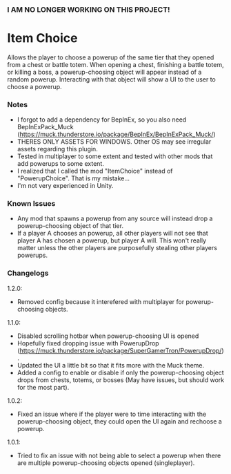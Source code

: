 ### I AM NO LONGER WORKING ON THIS PROJECT!

# Item Choice

Allows the player to choose a powerup of the same tier that they opened from a chest or battle totem. When opening a chest, finishing a battle totem, or killing a boss, a powerup-choosing object will appear instead of a random powerup. Interacting with that object will show a UI to the user to choose a powerup.

### Notes
- I forgot to add a dependency for BepInEx, so you also need BepInExPack_Muck (https://muck.thunderstore.io/package/BepInEx/BepInExPack_Muck/)
- THERES ONLY ASSETS FOR WINDOWS. Other OS may see irregular assets regarding this plugin.
- Tested in multiplayer to some extent and tested with other mods that add powerups to some extent.
- I realized that I called the mod "ItemChoice" instead of "PowerupChoice". That is my mistake...
- I'm not very experienced in Unity.

### Known Issues
- Any mod that spawns a powerup from any source will instead drop a powerup-choosing object of that tier.
- If a player A chooses an powerup, all other players will not see that player A has chosen a powerup, but player A will. This won't really matter unless the other players are purposefully stealing other players powerups.

### Changelogs
1.2.0:
- Removed config because it interefered with multiplayer for powerup-choosing objects. 

1.1.0:
- Disabled scrolling hotbar when powerup-choosing UI is opened
- Hopefully fixed dropping issue with PowerupDrop (https://muck.thunderstore.io/package/SuperGamerTron/PowerupDrop/).
- Updated the UI a little bit so that it fits more with the Muck theme.
- Added a config to enable or disable if only the powerup-choosing object drops from chests, totems, or bosses (May have issues, but should work for the most part).

1.0.2:
- Fixed an issue where if the player were to time interacting with the powerup-choosing object, they could open the UI again and rechoose a powerup.

1.0.1:
- Tried to fix an issue with not being able to select a powerup when there are multiple powerup-choosing objects opened (singleplayer).
